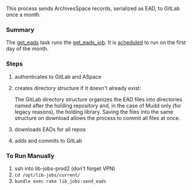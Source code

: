 This process sends ArchivesSpace records, serialized as EAD, to GitLab once a month.

### Summary
The [get_eads](https://github.com/pulibrary/lib_jobs/blob/main/lib/tasks/lib_jobs.rake) task runs the [get_eads_job](https://github.com/pulibrary/lib_jobs/blob/main/app/models/aspace_svn/get_eads_job.rb
). It is [scheduled](https://github.com/pulibrary/lib_jobs/blob/main/config/schedule.rb) to run on the first day of the month.

### Steps
1. authenticates to GitLab and ASpace
2. creates directory structure if it doesn't already exist:
   
   The GitLab directory structure organizes the EAD files into directories named after the holding repository and, in the case of Mudd only (for legacy reasons), the holding library. Saving the files into the same structure on download allows the process to commit all files at once.
4. downloads EADs for all repos
6. adds and commits to GitLab

### To Run Manually
1. ssh into lib-jobs-prod2 (don't forget VPN)
2. `cd /opt/lib-jobs/current/`
3. `bundle exec rake lib_jobs:send_eads`

